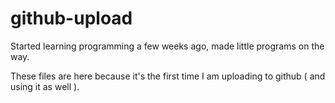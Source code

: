 # github-upload

Started learning programming a few weeks ago, made little programs on the way.

These files are here because it's the first time I am uploading to github ( and using it as well ).
